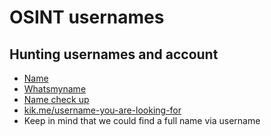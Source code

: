 # OSINT usernames

## Hunting usernames and account

- [Name](https://namechk.com/)
- [Whatsmyname](https://whatsmyname.app/)
- [Name check up](https://namecheckup.com/)
- [kik.me/username-you-are-looking-for](https://kik.me/)
- Keep in mind that we could find a full name via username
